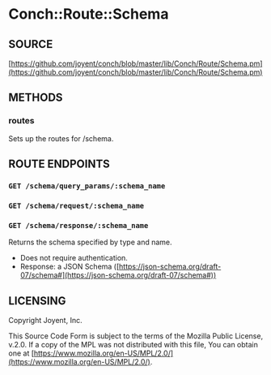 # Conch::Route::Schema

## SOURCE

[https://github.com/joyent/conch/blob/master/lib/Conch/Route/Schema.pm](https://github.com/joyent/conch/blob/master/lib/Conch/Route/Schema.pm)

## METHODS

### routes

Sets up the routes for /schema.

## ROUTE ENDPOINTS

### `GET /schema/query_params/:schema_name`

### `GET /schema/request/:schema_name`

### `GET /schema/response/:schema_name`

Returns the schema specified by type and name.

- Does not require authentication.
- Response: a JSON Schema ([https://json-schema.org/draft-07/schema#](https://json-schema.org/draft-07/schema#))

## LICENSING

Copyright Joyent, Inc.

This Source Code Form is subject to the terms of the Mozilla Public License,
v.2.0. If a copy of the MPL was not distributed with this file, You can obtain
one at [https://www.mozilla.org/en-US/MPL/2.0/](https://www.mozilla.org/en-US/MPL/2.0/).
